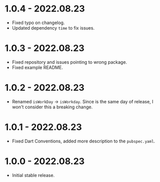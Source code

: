 # 1.0.4 - 2022.08.23

- Fixed typo on changelog.
- Updated dependency `time` to fix issues.

# 1.0.3 - 2022.08.23

- Fixed repository and issues pointing to wrong package.
- Fixed example README.

# 1.0.2 - 2022.08.23

- Renamed `isWorkDay` -> `isWorkday`. Since is the same day of release, I won't consider this a breaking change.

# 1.0.1 - 2022.08.23

- Fixed Dart Conventions, added more description to the `pubspec.yaml`.

# 1.0.0 - 2022.08.23

- Initial stable release.

